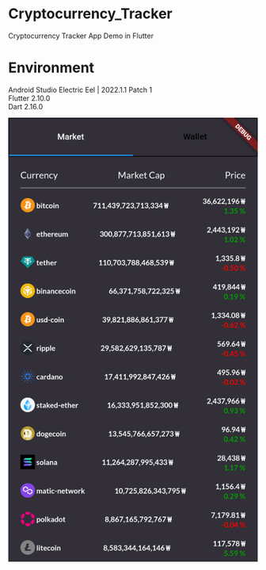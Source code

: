 # Cryptocurrency_Tracker
Cryptocurrency Tracker App Demo in Flutter 

# Environment
Android Studio Electric Eel | 2022.1.1 Patch 1 <br>
Flutter 2.10.0 <br>
Dart 2.16.0 <br>

![poco](coin.png)
